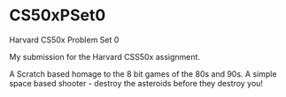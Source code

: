 # CS50xPSet0
Harvard CS50x Problem Set 0

My submission for the Harvard CSS50x assignment.

A Scratch based homage to the 8 bit games of the 80s and 90s. A simple space based shooter - destroy the asteroids before they destroy you!
